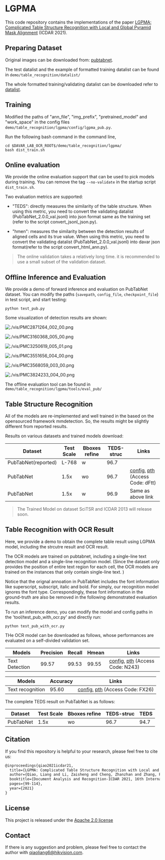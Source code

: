# LGPMA

This code repository contains the implementations of the paper [LGPMA: Complicated Table Structure Recognition with Local and Global Pyramid Mask Alignment](https://arxiv.org/pdf/2105.06224.pdf) (ICDAR 2021).


## Preparing Dataset
Original images can be downloaded from: [pubtabnet](https://developer.ibm.com/exchanges/data/all/pubtabnet/).

The test datalist and the example of formatted training datalist can be found in `demo/table_recognition/datalist/`

The whole formatted training/validating datalist can be downloaded refer to [datalist](../datalist/ReadMe.md).

## Training
Modified the paths of "ann_file", "img_prefix", "pretrained_model" and "work_space" in the config files `demo/table_recognition/lgpma/config/lgpma_pub.py`.

Run the following bash command in the command line,
``` shell
cd $DAVAR_LAB_OCR_ROOT$/demo/table_recognition/lgpma/
bash dist_train.sh
```
## Online evaluation 
We provide the online evaluation support that can be used to pick models during training. You can remove the tag `--no-validate` in the startup script `dist_train.sh`. 

Two evaluation metrics are supported:

- "TEDS": directly measures the similarity of the table structure. When using this metric, you need to convert the validating datalist (PubTabNet_2.0.0_val.jsonl) into json format same as the training set (refer to the script convert_jsonl_json.py).

- "hmen": measures the similarity between the detection results of aligned cells and its true value. When using this metric, you need to convert the validating datalist (PubTabNet_2.0.0_val.jsonl) into davar json format(refer to the script convert_html_ann.py).

> The online validation takes a relatively long time. it is recommended to use a small subset of the validation dataset.

## Offline Inference and Evaluation
We provide a demo of forward inference and evaluation on PubTabNet dataset. You can modify the paths (`savepath`, `config_file`, `checkpoint_file`) in test script, and start testing:

``` shell
python test_pub.py 
```

Some visualization of detection results are shown:

![./vis/PMC2871264_002_00.png](./vis/PMC2871264_002_00.png)

![./vis/PMC3160368_005_00.png](./vis/PMC3160368_005_00.png)

![./vis/PMC3250619_005_01.png](./vis/PMC3250619_005_01.png)

![./vis/PMC3551656_004_00.png](./vis/PMC3551656_004_00.png)

![./vis/PMC3568059_003_00.png](./vis/PMC3568059_003_00.png)

![./vis/PMC3824233_004_00.png](./vis/PMC3824233_004_00.png)

The offline evaluation tool can be found in `demo/table_recognition/lgpma/tools/eval_pub/`

## Table Structure Recognition
All of the models are re-implemented and well trained in the based on the opensourced framework mmdetection. So, the results might be slightly different from reported results.

Results on various datasets and trained models download:

| Dataset             | Test Scale | Bboxes refine  | TEDS-struc | Links |
|---------------------|------------|----------------|------------|-------|
| PubTabNet(reported) | L-768      | w              | 96.7       |       |
| PubTabNet           | 1.5x       | wo             | 96.7       | [config](configs/lgpma_pub.py), [pth](https://drive.hikvision.com/hcs/controller/hik-manage/fileDownload?link=HaUjsAlJ) (Access Code: dFtt)|
| PubTabNet           | 1.5x       | w              | 96.9       | Same as above link |

> The Trained Model on dataset SciTSR and ICDAR 2013 will release soon.

## Table Recognition with OCR Result

Here, we provide a demo to obtain the complete table result using LGPMA model, including the strcutre result and OCR result. 

The OCR models are trained on pubtabnet, including a single-line text detection model and a single-line recognition model.
(Since the dataset only provides the position of entire text region for each cell, the OCR models are trained on the 
instances that only contain single-line text. )

Notice that the orignal annoation in PubTabNet includes the font information like superscript, subscript, italic and bold. For simply, our recognition model ignores the font type.  Correspondingly, these font information in the ground-truth are also be removed in the following demonstrated evaluation results.
 
To run an inference demo, you can modify the model and config paths in the 'tool/test_pub_with_ocr.py' and directly run:

``` shell
python test_pub_with_ocr.py 
```

THe OCR model can be downloaded as follows, whose performances are evaluated on a self-divided validation set. 

| Models         | Precision | Recall  | Hmean    | Links |
|----------------|-----------|---------|----------|-------|
| Text Detection | 99.57     | 99.53   | 99.55    | [config](tools/ocr_models/det_mask_rcnn_r50_fpn_pubtabnet.py), [pth](https://drive.hikvision.com/hcs/controller/hik-manage/fileDownload?link=ZtMP7Cok) (Access Code: N243) |

| Models           | Accuracy  | Links |
|------------------|-----------|-------|
| Text recognition | 95.60     | [config](tools/ocr_models/rcg_res32_bilstm_attn_pubtabnet_sensitive.py), [pth](https://drive.hikvision.com/hcs/controller/hik-manage/fileDownload?link=AlPjG61i) (Access Code: FX26) |

The complete TEDS result on PubTabNet is as follows:


| Dataset   | Test Scale |  Bboxes refine |  TEDS-struc   |  TEDS   |
|-----------|------------|----------------|---------------|---------|
| PubTabNet | 1.5x       |       wo       |   96.7        |  94.7   |

## Citation

If you find this repository is helpful to your research, please feel free to cite us:

``` markdown
@inproceedings{qiao2021icdar21,
  title={LGPMA: Complicated Table Structure Recognition with Local and Global Pyramid Mask Alignment},
  author={Qiao, Liang and Li, Zaisheng and Cheng, Zhanzhan and Zhang, Peng and Pu, Shiliang and Niu, Yi and Ren, Wenqi and Tan, Wenming and Wu, Fei},
  booktitle={Document Analysis and Recognition-ICDAR 2021, 16th International Conference, Lausanne, Switzerland, September 5–10, 2021, Proceedings, Part I},
  pages={99-114},
  year={2021}
}
```
## License
This project is released under the [Apache 2.0 license](../../../davar_ocr/LICENSE)

## Contact
If there is any suggestion and problem, please feel free to contact the author with qiaoliang6@hikvision.com.
